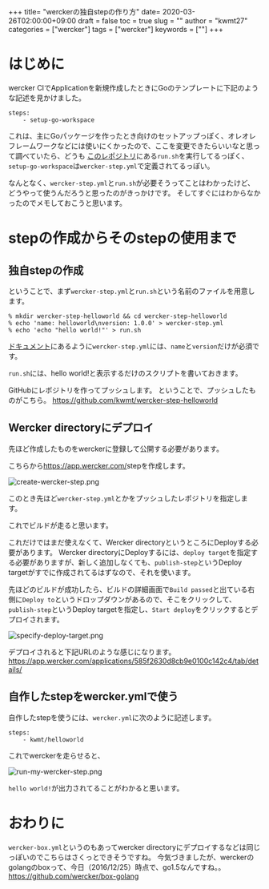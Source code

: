 +++
title= "werckerの独自stepの作り方"
date= 2020-03-26T02:00:00+09:00
draft = false
toc = true
slug = ""
author = "kwmt27"
categories = ["wercker"]
tags = ["wercker"]
keywords = [""]
+++

# はじめに
wercker CIでApplicationを新規作成したときにGoのテンプレートに下記のような記述を見かけました。

```
steps:
    - setup-go-workspace
```

これは、主にGoパッケージを作ったとき向けのセットアップっぽく、オレオレフレームワークなどには使いにくかったので、ここを変更できたらいいなと思って調べていたら、どうも <a href="https://github.com/wercker/step-setup-go-workspace" target="_blank">このレポジトリ</a>にある`run.sh`を実行してるっぽく、`setup-go-workspace`は`wercker-step.yml`で定義されてるっぽい。

なんとなく、`wercker-step.yml`と`run.sh`が必要そうってことはわかったけど、どうやって使うんだろうと思ったのがきっかけです。
そしてすぐにはわからなかったのでメモしておこうと思います。

# stepの作成からそのstepの使用まで
## 独自stepの作成
ということで、まず`wercker-step.yml`と`run.sh`という名前のファイルを用意します。


```
% mkdir wercker-step-helloworld && cd wercker-step-helloworld
% echo 'name: helloworld\nversion: 1.0.0' > wercker-step.yml
% echo 'echo "hello world!"' > run.sh
```

<a href="http://devcenter.wercker.com/docs/steps/creating-steps" target="_blank">ドキュメント</a>にあるように`wercker-step.yml`には、`name`と`version`だけが必須です。

`run.sh`には、hello world!と表示するだけのスクリプトを書いておきます。


GitHubにレポジトリを作ってプッシュします。
ということで、プッシュしたものがこちら。
<a href="https://github.com/kwmt/wercker-step-helloworld" target="_blank">https://github.com/kwmt/wercker-step-helloworld</a>

## Wercker directoryにデプロイ

先ほど作成したものをwerckerに登録して公開する必要があります。

こちらから<a href="https://app.wercker.com/" target="_blank">https://app.wercker.com/</a>stepを作成します。

![create-wercker-step.png](https://qiita-image-store.s3.amazonaws.com/0/22161/beaf76c8-d565-5541-a7be-d8daa266aa71.png "create-wercker-step.png")

このとき先ほど`wercker-step.yml`とかをプッシュしたレポジトリを指定します。

これでビルドが走ると思います。

これだけではまだ使えなくて、Wercker directoryというところにDeployする必要があります。
Wercker directoryにDeployするには、`deploy target`を指定する必要がありますが、新しく追加しなくても、`publish-step`というDeploy targetがすでに作成されてるはずなので、それを使います。


先ほどのビルドが成功したら、ビルドの詳細画面で`Build passed`と出ている右側に`Deploy to`というドロップダウンがあるので、そこをクリックして、`publish-step`というDeploy targetを指定し、`Start deploy`をクリックするとデプロイされます。

![specify-deploy-target.png](https://qiita-image-store.s3.amazonaws.com/0/22161/23cbb560-f0d4-6413-cd4f-4813eadab97c.png "specify-deploy-target.png")


デプロイされると下記URLのような感じになります。
<a href="https://app.wercker.com/applications/585f2630d8cb9e0100c142c4/tab/details/" target="_blank">https://app.wercker.com/applications/585f2630d8cb9e0100c142c4/tab/details/</a>

## 自作したstepをwercker.ymlで使う

自作したstepを使うには、`wercker.yml`に次のように記述します。

```
steps:
    - kwmt/helloworld
```

これでwerckerを走らせると、

![run-my-wercker-step.png](https://qiita-image-store.s3.amazonaws.com/0/22161/6fb05c43-3fd6-5aa1-a25b-34b0eee89821.png "run-my-wercker-step.png")

`hello world!`が出力されてることがわかると思います。


# おわりに
`wercker-box.yml`というのもあってwercker directoryにデプロイするなどは同じっぽいのでこちらはさくっとできそうですね。
今気づきましたが、werckerのgolangのboxって、今日（2016/12/25）時点で、go1.5なんですね。。
<a href="https://github.com/wercker/box-golang" target="_blank">https://github.com/wercker/box-golang</a>

